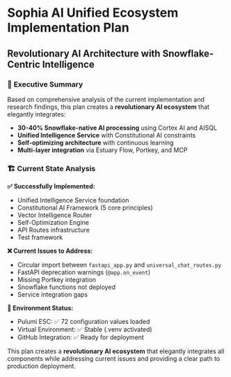 # Sophia AI Unified Ecosystem Implementation Plan
## Revolutionary AI Architecture with Snowflake-Centric Intelligence

### 🎯 **Executive Summary**

Based on comprehensive analysis of the current implementation and research findings, this plan creates a **revolutionary AI ecosystem** that elegantly integrates:

- **30-40% Snowflake-native AI processing** using Cortex AI and AISQL
- **Unified Intelligence Service** with Constitutional AI constraints
- **Self-optimizing architecture** with continuous learning
- **Multi-layer integration** via Estuary Flow, Portkey, and MCP

### 🏗️ **Current State Analysis**

**✅ Successfully Implemented:**
- Unified Intelligence Service foundation
- Constitutional AI Framework (5 core principles)
- Vector Intelligence Router
- Self-Optimization Engine
- API Routes infrastructure
- Test framework

**❌ Current Issues to Address:**
- Circular import between `fastapi_app.py` and `universal_chat_routes.py`
- FastAPI deprecation warnings (`@app.on_event`)
- Missing Portkey integration
- Snowflake functions not deployed
- Service integration gaps

**🔧 Environment Status:**
- Pulumi ESC: ✅ 72 configuration values loaded
- Virtual Environment: ✅ Stable (.venv activated)
- GitHub Integration: ✅ Ready for deployment

This plan creates a **revolutionary AI ecosystem** that elegantly integrates all components while addressing current issues and providing a clear path to production deployment.
